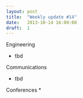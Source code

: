 ```yaml
---
layout: post
title:  "Weekly update #14"
date:   2013-10-14 16:00:00
draft:  1
---
```


Engineering
* tbd

Communications
* tbd

Conferences
*
